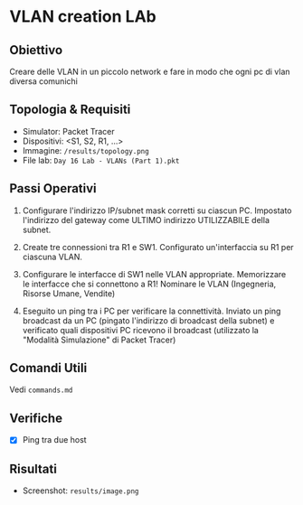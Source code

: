 # VLAN creation LAb
## Obiettivo
Creare delle VLAN in un piccolo network e fare in modo che ogni pc di vlan diversa comunichi

## Topologia & Requisiti
- Simulator: Packet Tracer
- Dispositivi: <S1, S2, R1, ...>
- Immagine: `/results/topology.png`
- File lab: `Day 16 Lab - VLANs (Part 1).pkt`

## Passi Operativi
1. Configurare l'indirizzo IP/subnet mask corretti su ciascun PC.
Impostato l'indirizzo del gateway come ULTIMO indirizzo UTILIZZABILE della subnet.

2. Create tre connessioni tra R1 e SW1.
Configurato un'interfaccia su R1 per ciascuna VLAN.

3. Configurare le interfacce di SW1 nelle VLAN appropriate.
Memorizzare le interfacce che si connettono a R1!
Nominare le VLAN
(Ingegneria, Risorse Umane, Vendite)

4. Eseguito un ping tra i PC per verificare la connettività.
Inviato un ping broadcast da un PC (pingato l'indirizzo di broadcast della subnet)
e verificato quali dispositivi PC ricevono il broadcast
(utilizzato la "Modalità Simulazione" di Packet Tracer)


## Comandi Utili
Vedi `commands.md`

## Verifiche
- [x] Ping tra due host

## Risultati
- Screenshot: `results/image.png`